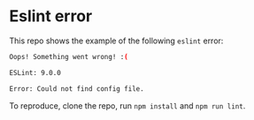 # Eslint error

This repo shows the example of the following `eslint` error:

```sh
Oops! Something went wrong! :(

ESLint: 9.0.0

Error: Could not find config file.
```

To reproduce, clone the repo, run `npm install` and `npm run lint`.
